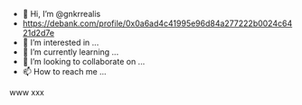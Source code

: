 - 👋 Hi, I’m @gnkrrealis
- https://debank.com/profile/0x0a6ad4c41995e96d84a277222b0024c6421d2d7e
- 👀 I’m interested in ...
- 🌱 I’m currently learning ...
- 💞️ I’m looking to collaborate on ...
- 📫 How to reach me ...

<!---
gnkrrealis/gnkrrealis is a ✨ special ✨ repository because its `README.md` (this file) appears on your GitHub profile.
You can click the Preview link to take a look at your changes.
--->
www xxx
